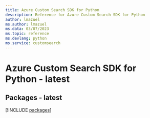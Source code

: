```yaml
---
title: Azure Custom Search SDK for Python
description: Reference for Azure Custom Search SDK for Python
author: lmazuel
ms.author: lmazuel
ms.data: 03/07/2023
ms.topic: reference
ms.devlang: python
ms.service: customsearch
---
```

# Azure Custom Search SDK for Python - latest
## Packages - latest
[!INCLUDE [packages](custom-search-index.md)]